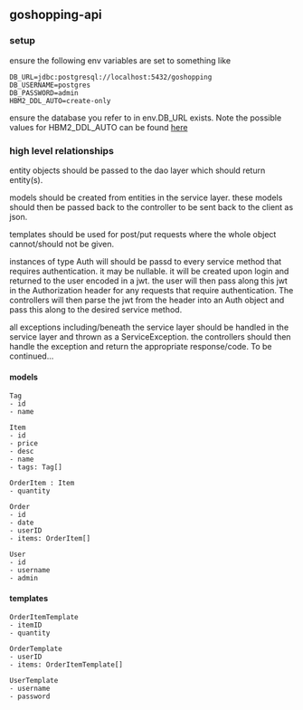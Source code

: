 ## goshopping-api

### setup

ensure the following env variables are set to something like

```
DB_URL=jdbc:postgresql://localhost:5432/goshopping
DB_USERNAME=postgres
DB_PASSWORD=admin
HBM2_DDL_AUTO=create-only
```

ensure the database you refer to in env.DB_URL exists. Note the possible values for HBM2_DDL_AUTO can be found [here](https://stackoverflow.com/a/43727307/7929314)

### high level relationships

entity objects should be passed to the dao layer which should return entity(s).

models should be created from entities in the service layer. these models should then be passed back to the controller to be sent back to the client as json.

templates should be used for post/put requests where the whole object cannot/should not be given.

instances of type Auth will should be passd to every service method that requires authentication. it may be nullable. it will be created upon login and returned to the user encoded in a jwt. the user will then pass along this jwt in the Authorization header for any requests that require authentication. The controllers will then parse the jwt from the header into an Auth object and pass this along to the desired service method.

all exceptions including/beneath the service layer should be handled in the service layer and thrown as a ServiceException. the controllers should then handle the exception and return the appropriate response/code. To be continued...

#### models

```
Tag
- id
- name

Item
- id
- price
- desc
- name
- tags: Tag[]

OrderItem : Item
- quantity

Order
- id
- date
- userID
- items: OrderItem[]

User
- id
- username
- admin
```

#### templates

```
OrderItemTemplate
- itemID
- quantity

OrderTemplate
- userID
- items: OrderItemTemplate[]

UserTemplate
- username
- password
```
